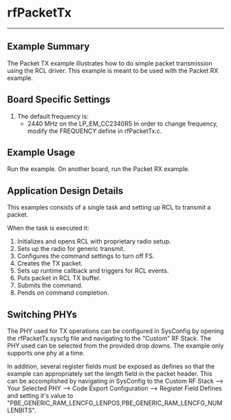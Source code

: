 # rfPacketTx

---

Example Summary
---------------
The Packet TX example illustrates how to do simple packet transmission using
the RCL driver. This example is meant to be used with the Packet RX
example.

Board Specific Settings
-----------------------
1. The default frequency is:
    - 2440 MHz on the LP_EM_CC2340R5
In order to change frequency, modify the FREQUENCY define in rfPacketTx.c.

Example Usage
-------------
Run the example. On another board, run the Packet RX example.

Application Design Details
--------------------------
This examples consists of a single task and setting up RCL to transmit a packet.

When the task is executed it:

1. Initializes and opens RCL with proprietary radio setup.
2. Sets up the radio for generic transmit.
3. Configures the command settings to turn off FS.
4. Creates the TX packet.
5. Sets up runtime callback and triggers for RCL events.
6. Puts packet in RCL TX buffer.
7. Submits the command.
8. Pends on command completion.

Switching PHYs
--------------
The PHY used for TX operations can be configured in SysConfig by opening the
rfPacketTx.syscfg file and navigating to the "Custom" RF Stack. The PHY used
can be selected from the provided drop downs. The example only supports one phy
at a time.

In addition, several register fields must be exposed as defines so that
the example can appropriately set the length field in the packet header. This
can be accomplished by navigating in SysConfig to the Custom RF Stack --> Your
Selected PHY --> Code Export Configuration --> Register Field Defines and setting
it's value to "PBE_GENERIC_RAM_LENCFG_LENPOS,PBE_GENERIC_RAM_LENCFG_NUMLENBITS".
